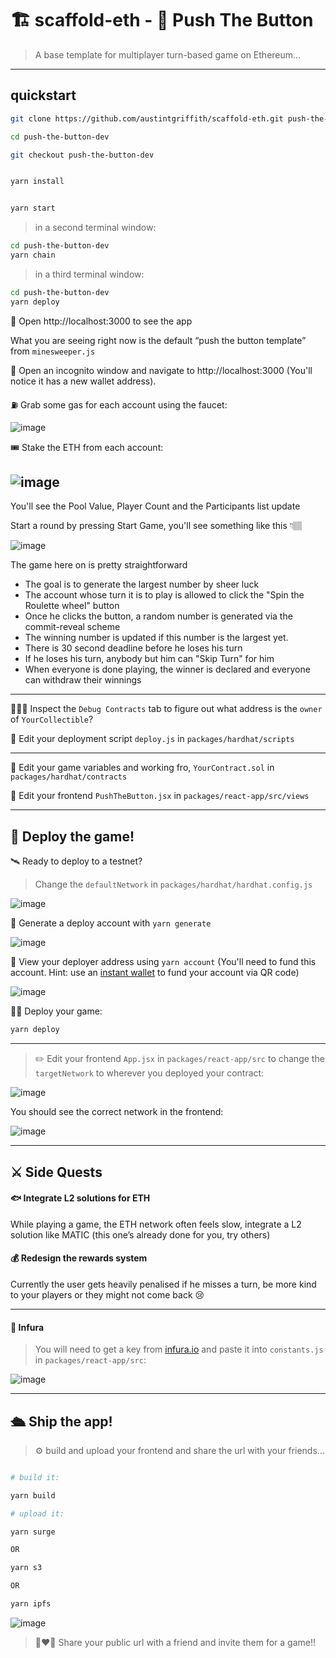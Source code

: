 
# 🏗 scaffold-eth - 🎲 Push The Button
> A base template for multiplayer turn-based game on Ethereum...
---

## quickstart

```bash
git clone https://github.com/austintgriffith/scaffold-eth.git push-the-button-dev

cd push-the-button-dev

git checkout push-the-button-dev
```

```bash

yarn install

```

```bash

yarn start

```

> in a second terminal window:

```bash
cd push-the-button-dev
yarn chain

```

> in a third terminal window:

```bash
cd push-the-button-dev
yarn deploy

```

📱 Open http://localhost:3000 to see the app

What you are seeing right now is the default “push the button template” from `minesweeper.js`

👛 Open an incognito window and navigate to http://localhost:3000 (You'll notice it has a new wallet address).


⛽️ Grab some gas for each account using the faucet:

![image](https://user-images.githubusercontent.com/31567169/110157380-87012b80-7e01-11eb-88a3-4d6652368c87.png)


🎟 Stake the ETH from each account:

![image](https://user-images.githubusercontent.com/31567169/110157434-98e2ce80-7e01-11eb-8b42-b37af72b7766.png)
---
You'll see the Pool Value, Player Count and the Participants list update

Start a round by pressing Start Game, you'll see something like this 👇🏽

![image](https://user-images.githubusercontent.com/31567169/110158029-52da3a80-7e02-11eb-9132-8108d5f5998f.png)


The game here on is pretty straightforward
- The goal is to generate the largest number by sheer luck
- The account whose turn it is to play is allowed to click the "Spin the Roulette wheel" button
- Once he clicks the button, a random number is generated via the commit-reveal scheme
- The winning number is updated if this number is the largest yet. 
- There is 30 second deadline before he loses his turn
- If he loses his turn, anybody but him can "Skip Turn" for him
- When everyone is done playing, the winner is declared and everyone can withdraw their winnings
---


🕵🏻‍♂️ Inspect the `Debug Contracts` tab to figure out what address is the `owner` of `YourCollectible`?

💼 Edit your deployment script `deploy.js` in `packages/hardhat/scripts`

---

🔏 Edit your game variables and working fro, `YourContract.sol` in `packages/hardhat/contracts`

📝 Edit your frontend `PushTheButton.jsx` in `packages/react-app/src/views`


---

## 📡 Deploy the game!

🛰 Ready to deploy to a testnet?

> Change the `defaultNetwork` in `packages/hardhat/hardhat.config.js`

![image](https://user-images.githubusercontent.com/2653167/109538427-4d38c980-7a7d-11eb-878b-b59b6d316014.png)

🔐 Generate a deploy account with `yarn generate`

![image](https://user-images.githubusercontent.com/2653167/109537873-a2c0a680-7a7c-11eb-95de-729dbf3399a3.png)


👛 View your deployer address using `yarn account` (You'll need to fund this account. Hint: use an [instant wallet](https://instantwallet.io) to fund your account via QR code)

![image](https://user-images.githubusercontent.com/2653167/109537339-ff6f9180-7a7b-11eb-85b0-46cd72311d12.png)

👨‍🎤 Deploy your game:

```bash
yarn deploy
```
---

> ✏️ Edit your frontend `App.jsx` in `packages/react-app/src` to change the `targetNetwork` to wherever you deployed your contract:

![image](https://user-images.githubusercontent.com/2653167/109539175-3e9ee200-7a7e-11eb-8d26-3b107a276461.png)

You should see the correct network in the frontend:

![image](https://user-images.githubusercontent.com/2653167/109539305-655d1880-7a7e-11eb-9385-c169645dc2b5.png)

---


## ⚔️ Side Quests

#### 🐟 Integrate L2 solutions for ETH
While playing a game, the ETH network often feels slow, integrate a L2 solution like MATIC (this one’s already done for you, try others)

#### 💰 Redesign the rewards system 
Currently the user gets heavily penalised if he misses a turn, be more kind to your players or they might not come back 😢

---

#### 🔶 Infura

> You will need to get a key from [infura.io](https://infura.io) and paste it into `constants.js` in `packages/react-app/src`:

![image](https://user-images.githubusercontent.com/2653167/109541146-b5d57580-7a80-11eb-9f9e-04ea33f5f45a.png)

---

## 🛳 Ship the app!

> ⚙️ build and upload your frontend and share the url with your friends...

```bash

# build it:

yarn build

# upload it:

yarn surge

OR

yarn s3

OR

yarn ipfs
```

![image](https://user-images.githubusercontent.com/2653167/109540985-7575f780-7a80-11eb-9ebd-39079cc2eb55.png)

> 👩‍❤️‍👨 Share your public url with a friend and invite them for a game!!
